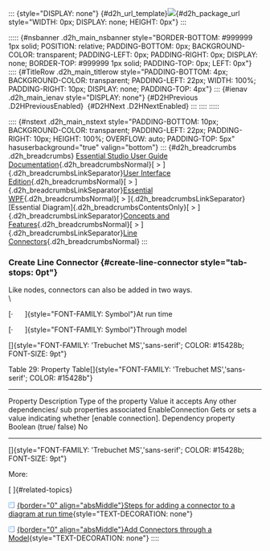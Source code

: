 ::: {style="DISPLAY: none"}
[](ms-xhelp:///?Id=d2h_url_template){#d2h_url_template}![](!package_url!){#d2h_package_url style="WIDTH: 0px; DISPLAY: none; HEIGHT: 0px"}
:::

::::: {#nsbanner .d2h_main_nsbanner style="BORDER-BOTTOM: #999999 1px solid; POSITION: relative; PADDING-BOTTOM: 0px; BACKGROUND-COLOR: transparent; PADDING-LEFT: 0px; PADDING-RIGHT: 0px; DISPLAY: none; BORDER-TOP: #999999 1px solid; PADDING-TOP: 0px; LEFT: 0px"}
:::: {#TitleRow .d2h_main_titlerow style="PADDING-BOTTOM: 4px; BACKGROUND-COLOR: transparent; PADDING-LEFT: 22px; WIDTH: 100%; PADDING-RIGHT: 10px; DISPLAY: none; PADDING-TOP: 4px"}
::: {#ienav .d2h_main_ienav style="DISPLAY: none"}
[](ms-xhelp:///?Id=aa573b6b-29bb-4c85-aa22-7ebc69ffbdcc){#D2HPrevious .D2HPreviousEnabled}  [](ms-xhelp:///?Id=8a533cdc-395c-4682-a954-eaf991d31703){#D2HNext .D2HNextEnabled}
:::
::::
:::::

:::: {#nstext .d2h_main_nstext style="PADDING-BOTTOM: 10px; BACKGROUND-COLOR: transparent; PADDING-LEFT: 22px; PADDING-RIGHT: 10px; HEIGHT: 100%; OVERFLOW: auto; PADDING-TOP: 5px" hasuserbackground="true" valign="bottom"}
::: {#d2h_breadcrumbs .d2h_breadcrumbs}
[Essential Studio User Guide Documentation](ms-xhelp:///?Id=12457748-09e3-4d74-a240-8e049cedf030){.d2h_breadcrumbsNormal}[ \> ]{.d2h_breadcrumbsLinkSeparator}[User Interface Edition](ms-xhelp:///?Id=c29296b7-531c-413b-a0ec-488ca1f7f669){.d2h_breadcrumbsNormal}[ \> ]{.d2h_breadcrumbsLinkSeparator}[Essential WPF](ms-xhelp:///?Id=7f4f82c5-151c-4262-94d0-75c4626c77bc){.d2h_breadcrumbsNormal}[ \> ]{.d2h_breadcrumbsLinkSeparator}[Essential Diagram]{.d2h_breadcrumbsContentsOnly}[ \> ]{.d2h_breadcrumbsLinkSeparator}[Concepts and Features](ms-xhelp:///?Id=8625d466-6e21-495a-b811-4ecee754da81){.d2h_breadcrumbsNormal}[ \> ]{.d2h_breadcrumbsLinkSeparator}[Line Connectors](ms-xhelp:///?Id=aa573b6b-29bb-4c85-aa22-7ebc69ffbdcc){.d2h_breadcrumbsNormal}
:::

### Create Line Connector {#create-line-connector style="tab-stops: 0pt"}

Like nodes, connectors can also be added in two ways.\
\

[·      ]{style="FONT-FAMILY: Symbol"}At run time

[·      ]{style="FONT-FAMILY: Symbol"}Through model

[]{style="FONT-FAMILY: 'Trebuchet MS','sans-serif'; COLOR: #15428b; FONT-SIZE: 9pt"} 

Table 29: Property Table[]{style="FONT-FAMILY: 'Trebuchet MS','sans-serif'; COLOR: #15428b"}

  ------------------ ---------------------------------------------------------------- ---------------------- ----------------------- ---------------------------------------------------
  Property           Description                                                      Type of the property   Value it accepts        Any other dependencies/ sub properties associated
  EnableConnection   Gets or sets a value indicating whether \[enable connection\].   Dependency property    Boolean (true/ false)   No
  ------------------ ---------------------------------------------------------------- ---------------------- ----------------------- ---------------------------------------------------

[]{style="FONT-FAMILY: 'Trebuchet MS','sans-serif'; COLOR: #15428b; FONT-SIZE: 9pt"} 

More:

[ ]{#related-topics}

[![](button.gif){border="0" align="absMiddle"}Steps for adding a connector to a diagram at run time](ms-xhelp:///?Id=c6f086a6-efb8-4a9f-aec2-4579f451751e){style="TEXT-DECORATION: none"}

[![](button.gif){border="0" align="absMiddle"}Add Connectors through a Model](ms-xhelp:///?Id=2e208c3d-d436-4098-a298-662934e7d59d){style="TEXT-DECORATION: none"}
::::
